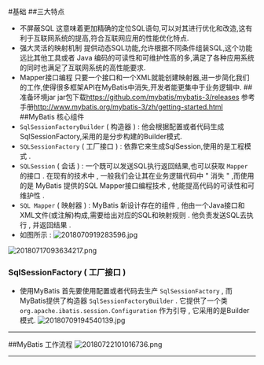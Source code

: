 #基础
##三大特点
* 不屏蔽SQL
这意味着更加精确的定位SQL语句,可以对其进行优化和改造,这有利于互联网系统的提高,符合互联网应用的性能优化特点.
* 强大灵活的映射机制
提供动态SQL功能,允许根据不同条件组装SQL,这个功能远比其他工具或者 Java 编码的可读性和可维护性高的多,满足了各种应用系统的同时也满足了互联网系统的高性能要求.
* Mapper接口编程
只要一个接口和一个XML就能创建映射器,进一步简化我们的工作,使得很多框架API在MyBatis中消失,开发者能更集中于业务逻辑中.
##准备环境jar
jar包下载<a href="https://github.com/mybatis/mybatis-3/releases">https://github.com/mybatis/mybatis-3/releases</a>
参考手册<a href="http://www.mybatis.org/mybatis-3/zh/getting-started.html">http://www.mybatis.org/mybatis-3/zh/getting-started.html</a>
##MyBatis 核心组件
* `SqlSessionFactoryBuilder` ( 构造器 ) : 他会根据配置或者代码生成SqlSessionFactory,采用的是分步构建的Builder模式.
* `SQLSessionFactory` ( 工厂接口 ) : 依靠它来生成SqlSession,使用的是工程模式 .
* `SQLSession` ( 会话 ) : 一个既可以发送SQL执行返回结果,也可以获取 `Mapper` 的接口 . 在现有的技术中 , 一般我们会让其在业务逻辑代码中 " 消失 " ,而使用的是 MyBatis 提供的SQL Mapper接口编程技术 , 他能提高代码的可读性和可维护性 . 
* `SQL Mapper` ( 映射器 ) : MyBatis 新设计存在的组件 , 他由一个Java接口和XML文件(或注解)构成,需要给出对应的SQL和映射规则 . 他负责发送SQL去执行 , 并返回结果 . 
* 如图所示 : 
![2018070919283596.jpg](https://upload-images.jianshu.io/upload_images/13055171-b2670fad212e508b.jpg?imageMogr2/auto-orient/strip%7CimageView2/2/w/1240)


![20180717093634217.png](https://upload-images.jianshu.io/upload_images/13055171-797a9ebf1619a112.png?imageMogr2/auto-orient/strip%7CimageView2/2/w/1240)


### SqlSessionFactory ( 工厂接口 )
* 使用MyBatis 首先要使用配置或者代码去生产 `SqlSessionFactory` , 而MyBatis提供了构造器 `SqlSessionFactoryBuilder` . 它提供了一个类 ` org.apache.ibatis.session.Configuration` 作为引导 , 它采用的是Builder模式. 
![20180709194540139.jpg](https://upload-images.jianshu.io/upload_images/13055171-8d744e3cab775a57.jpg?imageMogr2/auto-orient/strip%7CimageView2/2/w/1240)


--------------------------------
##MyBatis 工作流程
![20180722101016736.png](https://upload-images.jianshu.io/upload_images/13055171-b43ea03768610aa4.png?imageMogr2/auto-orient/strip%7CimageView2/2/w/1240)


----------------------------------
 
